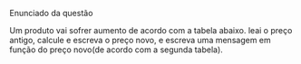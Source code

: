 Enunciado da questão

Um produto vai sofrer aumento de acordo com a tabela abaixo. leai o preço antigo, calcule e escreva o preço
novo, e escreva uma mensagem em função do preço novo(de acordo com a segunda tabela).
